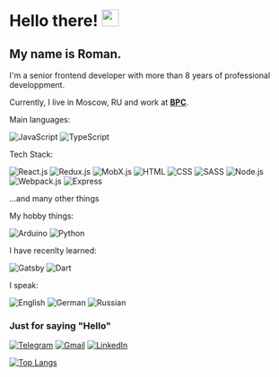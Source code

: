 # Hello there! <img src="https://media.giphy.com/media/hvRJCLFzcasrR4ia7z/giphy.gif" width="30px"/>

## My name is Roman.

I'm a senior frontend developer with more than 8 years of professional developpment.

Currently, I live in Moscow, RU and work at **[BPC](https://www.bpcbt.com/)**.

Main languages:

![JavaScript](https://img.shields.io/badge/-JavaScript-1e272e?style=for-the-badge&logo=JavaScript)
![TypeScript](https://img.shields.io/badge/-TypeScript-1e272e?style=for-the-badge&logo=TypeScript)

Tech Stack:

![React.js](https://img.shields.io/badge/-React.js-1e272e?style=for-the-badge&logo=react)
![Redux.js](https://img.shields.io/badge/-Redux-1e272e?style=for-the-badge&logo=redux)
![MobX.js](https://img.shields.io/badge/-Mobx-1e272e?style=for-the-badge&logo=mobx)
![HTML](https://img.shields.io/badge/-HTML-1e272e?style=for-the-badge&logo=html5)
![CSS](https://img.shields.io/badge/-CSS-1e272e?style=for-the-badge&logo=css3)
![SASS](https://img.shields.io/badge/-SASS-1e272e?style=for-the-badge&logo=sass)
![Node.js](https://img.shields.io/badge/-Node.js-1e272e?style=for-the-badge&logo=nodedotjs)
![Webpack.js](https://img.shields.io/badge/-Webpack-1e272e?style=for-the-badge&logo=webpack)
![Express](https://img.shields.io/badge/-Express-1e272e?style=for-the-badge&logo=express)

...and many other things

My hobby things:

![Arduino](https://img.shields.io/badge/-Arduino-1e272e?style=for-the-badge&logo=Arduino)
![Python](https://img.shields.io/badge/-Python-1e272e?style=for-the-badge&logo=python)

I have recenlty learned:

![Gatsby](https://img.shields.io/badge/-Gatsby-1e272e?style=for-the-badge&logo=gatsby)
![Dart](https://img.shields.io/badge/-Dart-1e272e?style=for-the-badge&logo=Dart)

I speak:

![English](https://img.shields.io/badge/-English-3d1f8f?style=for-the-badge)
![German](https://img.shields.io/badge/-German-008a57?style=for-the-badge)
![Russian](https://img.shields.io/badge/-Russian-b04c00?style=for-the-badge)

### Just for saying "Hello"

[![Telegram](https://img.shields.io/badge/-Telegram-090909?style=for-the-badge&logo=telegram&logoColor=27A0D9)](https://t.me/nolfex_tg)
[![Gmail](https://img.shields.io/badge/-Gmail-090909?style=for-the-badge&logo=Gmail)](mailto:untroman@gmail.com)
[![LinkedIn](https://img.shields.io/badge/-Gmail-090909?style=for-the-badge&logo=Linkedin)](https://www.linkedin.com/in/roman-unt/)

[![Top Langs](https://github-readme-stats.vercel.app/api/top-langs/?username=NoflexGit&layout=compact)](https://github.com/NoflexGit/github-readme-stats)
